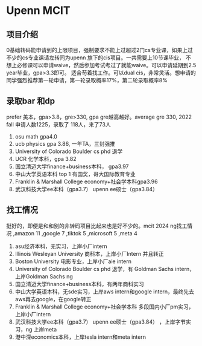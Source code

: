 # Upenn MCIT


## 项目介绍
0基础转码能申请到的上限项目，强制要求不能上过超过2门cs专业课，如果上过不少的cs专业课请左转同为upenn 旗下的cis项目。一共需要上10节课毕业，
不想上必修课可以申请waive，然后参加考试考过了就能waive。可以申请延期到2.5 year毕业，gpa>3.3即可。
适合苟着找工作。可以dual cis，非常灵活。想申请的同学强烈推荐第一轮申请，第一轮录取概率17%，第二轮录取概率8%

## 录取bar 和dp
prefer 美本，gpa>3.8，gre>330, gpa gre越高越好。average gre 330, 2022 fall 申请人数1225，录取了
118人，来了73人

1. osu math gpa4.0
2. ucb physics gpa 3.86, 一年TA，三封强推
3. University of Colorado Boulder cs phd 退学
4. UCR 化学本科，gpa 3.82
5. 国立清迈大学finance+business本科， gpa3.97
6. 中山大学英语本科 top 1 有国奖，哥大国际教育专业
7. Franklin & Marshall College economy+社会学本科gpa3.96
8. 武汉科技大学ee本科（gpa3.7） upenn ee硕士（gpa3.84）


## 找工情况
挺好的，即便是和和别的非转码项目比起来也是好不少的。mcit 2024 ng找工情况  ,amazon 11 ,google 7 ,tiktok 5 ,microsoft 5 ,meta 4

1. asu经济本科，无实习，上岸小厂intern
2. Illinois Wesleyan University 商科本，上岸小厂Intern 并且转正
3. Boston University 电影专业，上岸小厂aie intern
4. University of Colorado Boulder cs phd 退学，有 Goldman Sachs intern，上岸Goldman Sachs ng
5. 国立清迈大学finance+business本科，有两年商科实习
6. 中山大学英语本科，无sde实习，上岸aws intern和google intern，最终先去aws再去google，在google转正
7. Franklin & Marshall College economy+社会学本科 多段国内小厂pm实习，上岸小厂intern
8. 武汉科技大学ee本科（gpa3.7） upenn ee硕士（gpa3.84） ，上岸字节实习，ng 上岸meta 
9. 港中深economics本科，上岸tesla intern和meta intern

